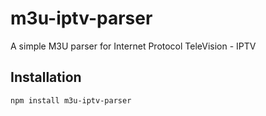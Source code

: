 # m3u-iptv-parser

A simple M3U parser for Internet Protocol TeleVision - IPTV
## Installation

```bash
npm install m3u-iptv-parser

